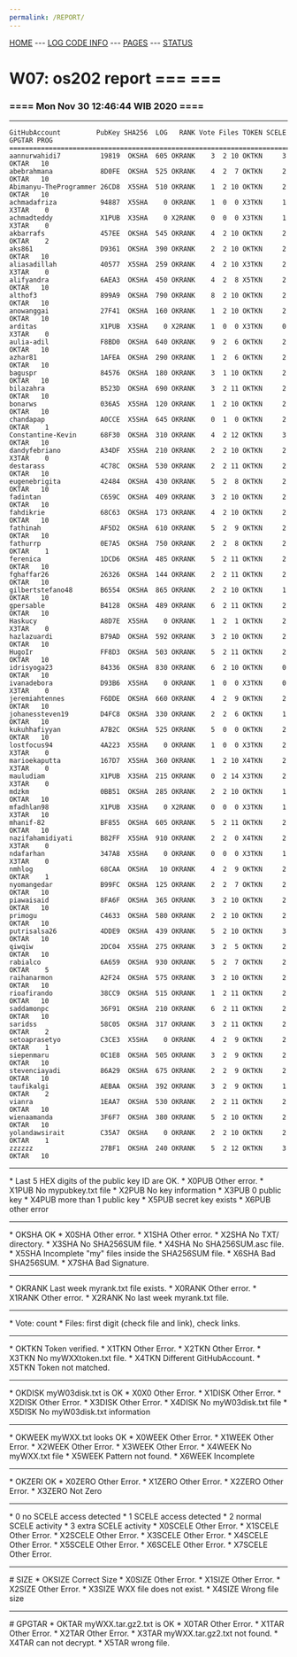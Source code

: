 ```yaml
---
permalink: /REPORT/
---
```

[HOME](../) ---
[LOG CODE INFO](https://osp4diss.vlsm.org/ETC/logCodes.txt) ---
[PAGES](../GitHubPages/) ---
[STATUS](../STATUS/)

# W07: os202 report === ===
### ==== Mon Nov 30 12:46:44 WIB 2020 ====
<hr>

```
GitHubAccount         PubKey SHA256  LOG   RANK Vote Files TOKEN SCELE GPGTAR PROG
==================================================================================
aannurwahidi7          19819  OKSHA  605 OKRANK    3  2 10 OKTKN     3  OKTAR   10
abebrahmana            8D0FE  OKSHA  525 OKRANK    4  2  7 OKTKN     2  OKTAR   10
Abimanyu-TheProgrammer 26CD8  X5SHA  510 OKRANK    1  2 10 OKTKN     2  OKTAR   10
achmadafriza           94887  X5SHA    0 OKRANK    1  0  0 X3TKN     1  X3TAR    0
achmadteddy            X1PUB  X3SHA    0 X2RANK    0  0  0 X3TKN     1  X3TAR    0
akbarrafs              457EE  OKSHA  545 OKRANK    4  2 10 OKTKN     2  OKTAR    2
aks861                 D9361  OKSHA  390 OKRANK    2  2 10 OKTKN     2  OKTAR   10
aliasadillah           40577  X5SHA  259 OKRANK    4  2 10 X3TKN     2  X3TAR    0
alifyandra             6AEA3  OKSHA  450 OKRANK    4  2  8 X5TKN     2  OKTAR   10
althof3                899A9  OKSHA  790 OKRANK    8  2 10 OKTKN     2  OKTAR   10
anowanggai             27F41  OKSHA  160 OKRANK    1  2 10 OKTKN     2  OKTAR   10
arditas                X1PUB  X3SHA    0 X2RANK    1  0  0 X3TKN     0  X3TAR    0
aulia-adil             F8BD0  OKSHA  640 OKRANK    9  2  6 OKTKN     2  OKTAR   10
azhar81                1AFEA  OKSHA  290 OKRANK    1  2  6 OKTKN     2  OKTAR   10
baguspr                84576  OKSHA  180 OKRANK    3  1 10 OKTKN     2  OKTAR   10
bilazahra              B523D  OKSHA  690 OKRANK    3  2 11 OKTKN     2  OKTAR   10
bonarws                036A5  X5SHA  120 OKRANK    1  2 10 OKTKN     2  OKTAR   10
chandapap              A0CCE  X5SHA  645 OKRANK    0  1  0 OKTKN     2  OKTAR    1
Constantine-Kevin      68F30  OKSHA  310 OKRANK    4  2 12 OKTKN     3  OKTAR   10
dandyfebriano          A34DF  X5SHA  210 OKRANK    2  2 10 OKTKN     2  X3TAR    0
destarass              4C78C  OKSHA  530 OKRANK    2  2 11 OKTKN     2  OKTAR   10
eugenebrigita          42484  OKSHA  430 OKRANK    5  2  8 OKTKN     2  OKTAR   10
fadintan               C659C  OKSHA  409 OKRANK    3  2 10 OKTKN     2  OKTAR   10
fahdikrie              68C63  OKSHA  173 OKRANK    4  2 10 OKTKN     2  OKTAR   10
fathinah               AF5D2  OKSHA  610 OKRANK    5  2  9 OKTKN     2  OKTAR   10
fathurrp               0E7A5  OKSHA  750 OKRANK    2  2  8 OKTKN     2  OKTAR    1
ferenica               1DCD6  OKSHA  485 OKRANK    5  2 11 OKTKN     2  OKTAR   10
fghaffar26             26326  OKSHA  144 OKRANK    2  2 11 OKTKN     2  OKTAR   10
gilbertstefano48       B6554  OKSHA  865 OKRANK    2  2 10 OKTKN     1  OKTAR   10
gpersable              B4128  OKSHA  489 OKRANK    6  2 11 OKTKN     2  OKTAR   10
Haskucy                A8D7E  X5SHA    0 OKRANK    1  2  1 OKTKN     2  X3TAR    0
hazlazuardi            B79AD  OKSHA  592 OKRANK    3  2 10 OKTKN     2  OKTAR   10
HugoIr                 FF8D3  OKSHA  503 OKRANK    5  2 11 OKTKN     2  OKTAR   10
idrisyoga23            84336  OKSHA  830 OKRANK    6  2 10 OKTKN     0  OKTAR   10
ivanadebora            D93B6  X5SHA    0 OKRANK    1  0  0 X3TKN     0  X3TAR    0
jeremiahtennes         F6DDE  OKSHA  660 OKRANK    4  2  9 OKTKN     2  OKTAR   10
johanessteven19        D4FC8  OKSHA  330 OKRANK    2  2  6 OKTKN     1  OKTAR   10
kukuhhafiyyan          A7B2C  OKSHA  525 OKRANK    5  0  0 OKTKN     2  OKTAR   10
lostfocus94            4A223  X5SHA    0 OKRANK    1  0  0 X3TKN     2  X3TAR    0
marioekaputta          167D7  X5SHA  360 OKRANK    1  2 10 X4TKN     2  X3TAR    0
mauludiam              X1PUB  X3SHA  215 OKRANK    0  2 14 X3TKN     2  X3TAR    0
mdzkm                  0BB51  OKSHA  285 OKRANK    2  2 10 OKTKN     1  OKTAR   10
mfadhlan98             X1PUB  X3SHA    0 X2RANK    0  0  0 X3TKN     1  X3TAR   10
mhanif-82              BF855  OKSHA  605 OKRANK    5  2 11 OKTKN     2  OKTAR   10
nazifahamidiyati       B82FF  X5SHA  910 OKRANK    2  2  0 X4TKN     2  X3TAR    0
ndafarhan              347A8  X5SHA    0 OKRANK    0  0  0 X3TKN     1  X3TAR    0
nmhlog                 68CAA  OKSHA   10 OKRANK    4  2  9 OKTKN     2  OKTAR    1
nyomangedar            B99FC  OKSHA  125 OKRANK    2  2  7 OKTKN     2  OKTAR   10
piawaisaid             8FA6F  OKSHA  365 OKRANK    3  2 10 OKTKN     2  OKTAR   10
primogu                C4633  OKSHA  580 OKRANK    2  2 10 OKTKN     2  OKTAR   10
putrisalsa26           4DDE9  OKSHA  439 OKRANK    5  2 10 OKTKN     3  OKTAR   10
qiwqiw                 2DC04  X5SHA  275 OKRANK    3  2  5 OKTKN     2  OKTAR   10
rabialco               6A659  OKSHA  930 OKRANK    5  2  7 OKTKN     2  OKTAR    5
raihanarmon            A2F24  OKSHA  575 OKRANK    3  2 10 OKTKN     2  OKTAR   10
rioafirando            38CC9  OKSHA  515 OKRANK    1  2 11 OKTKN     2  OKTAR   10
saddamonpc             36F91  OKSHA  210 OKRANK    6  2 11 OKTKN     2  OKTAR   10
saridss                58C05  OKSHA  317 OKRANK    3  2 11 OKTKN     2  OKTAR    2
setoaprasetyo          C3CE3  X5SHA    0 OKRANK    4  2  9 OKTKN     2  OKTAR    1
siepenmaru             0C1E8  OKSHA  505 OKRANK    3  2  9 OKTKN     2  OKTAR   10
stevenciayadi          86A29  OKSHA  675 OKRANK    2  2  9 OKTKN     2  OKTAR   10
taufikalgi             AEBAA  OKSHA  392 OKRANK    3  2  9 OKTKN     1  OKTAR    2
vianra                 1EAA7  OKSHA  530 OKRANK    2  2 11 OKTKN     2  OKTAR   10
wienaamanda            3F6F7  OKSHA  380 OKRANK    5  2 10 OKTKN     2  OKTAR   10
yolandawsirait         C35A7  OKSHA    0 OKRANK    2  2 10 OKTKN     2  OKTAR    1
zzzzzz                 27BF1  OKSHA  240 OKRANK    5  2 12 OKTKN     3  OKTAR   10
```

<hr>
* Last 5 HEX digits of the public key ID are OK.
* X0PUB Other error.
* X1PUB No mypubkey.txt file
* X2PUB No key information
* X3PUB 0 public key
* X4PUB more than 1 public key
* X5PUB secret key exists
* X6PUB other error
<hr>
* OKSHA OK
* X0SHA Other error.
* X1SHA Other error.
* X2SHA No TXT/ directory.
* X3SHA No SHA256SUM file.
* X4SHA No SHA256SUM.asc file.
* X5SHA Incomplete "my" files inside the SHA256SUM file.
* X6SHA Bad SHA256SUM.
* X7SHA Bad Signature.
<hr>
* OKRANK Last week myrank.txt file exists.
* X0RANK Other error.
* X1RANK Other error.
* X2RANK No last week myrank.txt file.
<hr>
* Vote: count
* Files: first digit (check file and link), check links.
<hr>
* OKTKN Token verified.
* X1TKN Other Error.
* X2TKN Other Error.
* X3TKN No myWXXtoken.txt file.
* X4TKN Different GitHubAccount.
* X5TKN Token not matched.
<hr>
* OKDISK myW03disk.txt is OK
* X0X0   Other Error.
* X1DISK Other Error.
* X2DISK Other Error.
* X3DISK Other Error.
* X4DISK No myW03disk.txt file
* X5DISK No myW03disk.txt information
<hr>
* OKWEEK myWXX.txt looks OK
* X0WEEK Other Error.
* X1WEEK Other Error.
* X2WEEK Other Error.
* X3WEEK Other Error.
* X4WEEK No myWXX.txt file
* X5WEEK Pattern not found.
* X6WEEK Incomplete
<hr>
* OKZERI OK
* X0ZERO Other Error.
* X1ZERO Other Error.
* X2ZERO Other Error.
* X3ZERO Not Zero
<hr>
* 0 no SCELE access detected
* 1 SCELE access detected
* 2 normal SCELE activity
* 3 extra  SCELE activity
* X0SCELE Other Error.
* X1SCELE Other Error.
* X2SCELE Other Error.
* X3SCELE Other Error.
* X4SCELE Other Error.
* X5SCELE Other Error.
* X6SCELE Other Error.
* X7SCELE Other Error.
<hr>
# SIZE
* OKSIZE Correct Size
* X0SIZE Other Error.
* X1SIZE Other Error.
* X2SIZE Other Error.
* X3SIZE WXX file does not exist.
* X4SIZE Wrong file size
<hr>
# GPGTAR
* OKTAR  myWXX.tar.gz2.txt is OK
* X0TAR  Other Error.
* X1TAR  Other Error.
* X2TAR  Other Error.
* X3TAR  myWXX.tar.gz2.txt not found.
* X4TAR  can not decrypt.
* X5TAR  wrong file.


